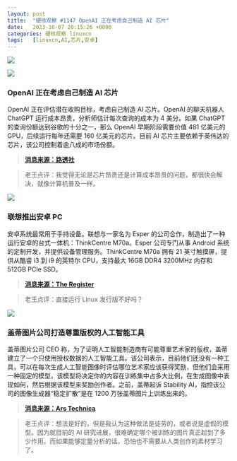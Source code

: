 ```yaml
---
layout: post
title:	"硬核观察 #1147 OpenAI 正在考虑自己制造 AI 芯片"
date:	2023-10-07 20:15:26 +0800 
categories:	硬核观察 linuxcn 
tags:	[linuxcn,AI,芯片,安卓]
---
```



![](/Asserts/Images//attachment/album/202310/07/201423ckucbbxmzz6uuz4z.jpg)


![](/Asserts/Images//attachment/album/202310/07/201436m4eor7gzppci19gp.jpg)


### OpenAI 正在考虑自己制造 AI 芯片


OpenAI 正在评估潜在收购目标，考虑自己制造 AI 芯片。OpenAI 的聊天机器人 ChatGPT 运行成本昂贵，分析师估计每次查询的成本为 4 美分。如果 ChatGPT 的查询份额达到谷歌的十分之一，那么 OpenAI 早期阶段需要价值 481 亿美元的 GPU，后续运行每年还需要 160 亿美元的芯片。目前 AI 芯片主要依赖于英伟达的芯片，该公司控制着逾八成的市场份额。



> 
> **[消息来源：路透社](https://www.reuters.com/technology/chatgpt-owner-openai-is-exploring-making-its-own-ai-chips-sources-2023-10-06/)**
> 
> 
> 



> 
> 老王点评：我觉得无论是芯片昂贵还是计算成本昂贵的问题，都很快会解决，就像计算机普及一样。
> 
> 
> 


![](/Asserts/Images//attachment/album/202310/07/201447pt7tf011btlsdfbs.jpg)


### 联想推出安卓 PC


安卓系统最常用于手持设备。联想与一家名为 Esper 的公司合作，制造出了一种运行安卓的台式一体机：ThinkCentre M70a。Esper 公司专门从事 Android 系统的定制开发，并提供设备管理服务。ThinkCentre M70a 拥有 21 英寸触摸屏，提供从酷睿 i3 到 i9 的英特尔 CPU，支持最大 16GB DDR4 3200MHz 内存和 512GB PCIe SSD。



> 
> **[消息来源：The Register](https://www.theregister.com/2023/10/06/lenovo_esper_android_pcs/)**
> 
> 
> 



> 
> 老王点评：直接运行 Linux 发行版不好吗？
> 
> 
> 


![](/Asserts/Images//attachment/album/202310/07/201516aej0nhaejenrr6aq.jpg)


### 盖蒂图片公司打造尊重版权的人工智能工具


盖蒂图片公司 CEO 称，为了证明人工智能制造商有可能尊重艺术家的版权，盖蒂建立了一个只使用授权数据的人工智能工具。该公司表示，目前他们还没有一种工具，可以在每次生成人工智能图像时评估哪位艺术家应该获得奖励，但他们会采用一种固定的模型，该模型将决定你的内容在训练集中占多大比例，在生成图像中表现如何，然后根据该模型来奖励创作者。之前，盖蒂起诉 Stability AI，指控该公司的图像生成器“稳定扩散”是在 1200 万张盖蒂图片上训练出来的。



> 
> **[消息来源：Ars Technica](https://arstechnica.com/tech-policy/2023/10/getty-images-built-a-socially-responsible-ai-tool-that-rewards-artists/)**
> 
> 
> 



> 
> 老王点评：想法是好的，但是我认为这种做法是徒劳的，或者说是虚假的模型。因为就目前的 AI 研究进展，很难确定哪个被训练的图片真正起到了多少作用。而如果能够定量分析的话，恐怕也不需要从人类创作的素材学习了。
> 
> 
>
